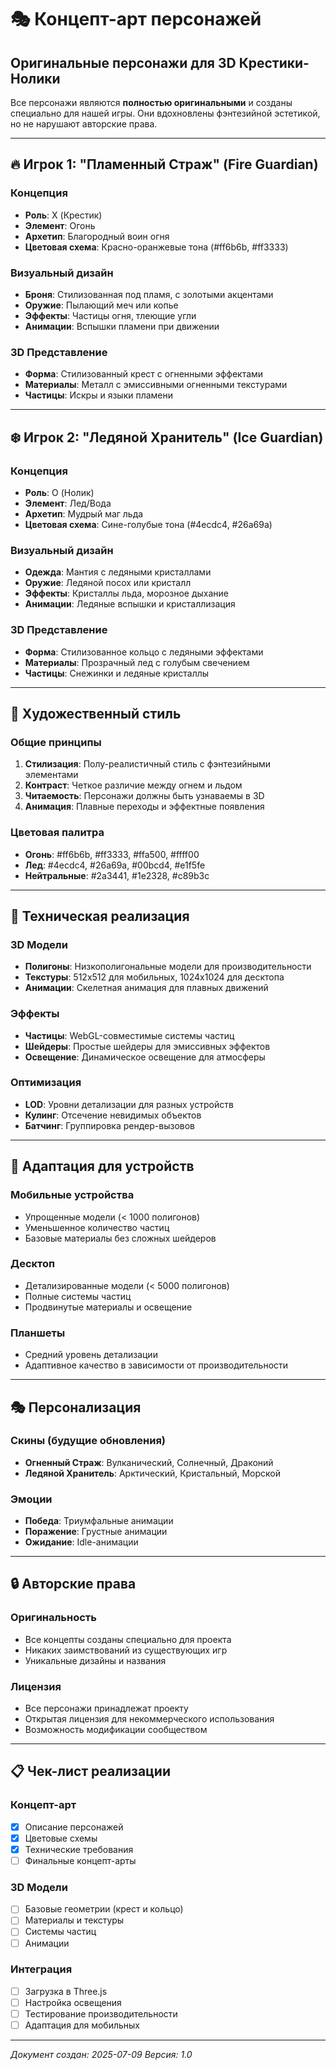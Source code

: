 # 🎭 Концепт-арт персонажей

## Оригинальные персонажи для 3D Крестики-Нолики

Все персонажи являются **полностью оригинальными** и созданы специально для нашей игры. Они вдохновлены фэнтезийной эстетикой, но не нарушают авторские права.

---

## 🔥 Игрок 1: "Пламенный Страж" (Fire Guardian)

### Концепция
- **Роль**: X (Крестик)
- **Элемент**: Огонь
- **Архетип**: Благородный воин огня
- **Цветовая схема**: Красно-оранжевые тона (#ff6b6b, #ff3333)

### Визуальный дизайн
- **Броня**: Стилизованная под пламя, с золотыми акцентами
- **Оружие**: Пылающий меч или копье
- **Эффекты**: Частицы огня, тлеющие угли
- **Анимации**: Вспышки пламени при движении

### 3D Представление
- **Форма**: Стилизованный крест с огненными эффектами
- **Материалы**: Металл с эмиссивными огненными текстурами
- **Частицы**: Искры и языки пламени

---

## ❄️ Игрок 2: "Ледяной Хранитель" (Ice Guardian)

### Концепция
- **Роль**: O (Нолик)
- **Элемент**: Лед/Вода
- **Архетип**: Мудрый маг льда
- **Цветовая схема**: Сине-голубые тона (#4ecdc4, #26a69a)

### Визуальный дизайн
- **Одежда**: Мантия с ледяными кристаллами
- **Оружие**: Ледяной посох или кристалл
- **Эффекты**: Кристаллы льда, морозное дыхание
- **Анимации**: Ледяные вспышки и кристаллизация

### 3D Представление
- **Форма**: Стилизованное кольцо с ледяными эффектами
- **Материалы**: Прозрачный лед с голубым свечением
- **Частицы**: Снежинки и ледяные кристаллы

---

## 🎨 Художественный стиль

### Общие принципы
1. **Стилизация**: Полу-реалистичный стиль с фэнтезийными элементами
2. **Контраст**: Четкое различие между огнем и льдом
3. **Читаемость**: Персонажи должны быть узнаваемы в 3D
4. **Анимация**: Плавные переходы и эффектные появления

### Цветовая палитра
- **Огонь**: #ff6b6b, #ff3333, #ffa500, #ffff00
- **Лед**: #4ecdc4, #26a69a, #00bcd4, #e1f5fe
- **Нейтральные**: #2a3441, #1e2328, #c89b3c

---

## 🔧 Техническая реализация

### 3D Модели
- **Полигоны**: Низкополигональные модели для производительности
- **Текстуры**: 512x512 для мобильных, 1024x1024 для десктопа
- **Анимации**: Скелетная анимация для плавных движений

### Эффекты
- **Частицы**: WebGL-совместимые системы частиц
- **Шейдеры**: Простые шейдеры для эмиссивных эффектов
- **Освещение**: Динамическое освещение для атмосферы

### Оптимизация
- **LOD**: Уровни детализации для разных устройств
- **Кулинг**: Отсечение невидимых объектов
- **Батчинг**: Группировка рендер-вызовов

---

## 📱 Адаптация для устройств

### Мобильные устройства
- Упрощенные модели (< 1000 полигонов)
- Уменьшенное количество частиц
- Базовые материалы без сложных шейдеров

### Десктоп
- Детализированные модели (< 5000 полигонов)
- Полные системы частиц
- Продвинутые материалы и освещение

### Планшеты
- Средний уровень детализации
- Адаптивное качество в зависимости от производительности

---

## 🎭 Персонализация

### Скины (будущие обновления)
- **Огненный Страж**: Вулканический, Солнечный, Драконий
- **Ледяной Хранитель**: Арктический, Кристальный, Морской

### Эмоции
- **Победа**: Триумфальные анимации
- **Поражение**: Грустные анимации
- **Ожидание**: Idle-анимации

---

## 🔒 Авторские права

### Оригинальность
- Все концепты созданы специально для проекта
- Никаких заимствований из существующих игр
- Уникальные дизайны и названия

### Лицензия
- Все персонажи принадлежат проекту
- Открытая лицензия для некоммерческого использования
- Возможность модификации сообществом

---

## 📋 Чек-лист реализации

### Концепт-арт
- [x] Описание персонажей
- [x] Цветовые схемы
- [x] Технические требования
- [ ] Финальные концепт-арты

### 3D Модели
- [ ] Базовые геометрии (крест и кольцо)
- [ ] Материалы и текстуры
- [ ] Системы частиц
- [ ] Анимации

### Интеграция
- [ ] Загрузка в Three.js
- [ ] Настройка освещения
- [ ] Тестирование производительности
- [ ] Адаптация для мобильных

---

*Документ создан: 2025-07-09*
*Версия: 1.0*

